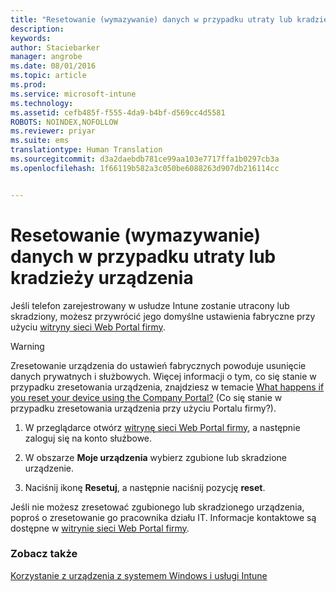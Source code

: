 ```yaml
---
title: "Resetowanie (wymazywanie) danych w przypadku utraty lub kradzieży urządzenia z systemem Windows | Microsoft Intune"
description: 
keywords: 
author: Staciebarker
manager: angrobe
ms.date: 08/01/2016
ms.topic: article
ms.prod: 
ms.service: microsoft-intune
ms.technology: 
ms.assetid: cefb485f-f555-4da9-b4bf-d569cc4d5581
ROBOTS: NOINDEX,NOFOLLOW
ms.reviewer: priyar
ms.suite: ems
translationtype: Human Translation
ms.sourcegitcommit: d3a2daebdb781ce99aa103e7717ffa1b0297cb3a
ms.openlocfilehash: 1f66119b582a3c050be6088263d907db216114cc


---
```



# Resetowanie (wymazywanie) danych w przypadku utraty lub kradzieży urządzenia

Jeśli telefon zarejestrowany w usłudze Intune zostanie utracony lub skradziony, możesz przywrócić jego domyślne ustawienia fabryczne przy użyciu [witryny sieci Web Portal firmy](http://portal.manage.microsoft.com).


> [!WARNING]
> Zresetowanie urządzenia do ustawień fabrycznych powoduje usunięcie danych prywatnych i służbowych. Więcej informacji o tym, co się stanie w przypadku zresetowania urządzenia, znajdziesz w temacie [What happens if you reset your device using the Company Portal?](what-happens-if-you-reset-your-device-using-the-company-portal-windows.md) (Co się stanie w przypadku zresetowania urządzenia przy użyciu Portalu firmy?).


1.  W przeglądarce otwórz [witrynę sieci Web Portal firmy](http://portal.manage.microsoft.com), a następnie zaloguj się na konto służbowe.

2.  W obszarze **Moje urządzenia** wybierz zgubione lub skradzione urządzenie.

3.  Naciśnij ikonę **Resetuj**, a następnie naciśnij pozycję **reset**.

Jeśli nie możesz zresetować zgubionego lub skradzionego urządzenia, poproś o zresetowanie go pracownika działu IT. Informacje kontaktowe są dostępne w [witrynie sieci Web Portal firmy](http://portal.manage.microsoft.com).

### Zobacz także
[Korzystanie z urządzenia z systemem Windows i usługi Intune](using-your-windows-device-with-intune.md)



<!--HONumber=Aug16_HO4-->


